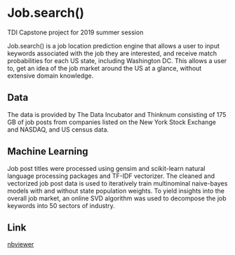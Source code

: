 # Job.search()
TDI Capstone project for 2019 summer session

Job.search() is a job location prediction engine that allows a user to input keywords associated with the job they are interested, and receive match probabilities for each US state, including Washington DC. This allows a user to, get an idea of the job market around the US at a glance, without extensive domain knowledge.

## Data

The data is provided by The Data Incubator and Thinknum consisting of 175 GB of job posts from companies listed on the New York Stock Exchange and NASDAQ, and US census data.

## Machine Learning

Job post titles were processed using gensim and scikit-learn natural language processing packages and TF-IDF vectorizer. The cleaned and vectorized job post data is used to iteratively train multinominal naive-bayes models with and without state population weights. To yield insights into the overall job market, an online SVD algorithm was used to decompose the job keywords into 50 sectors of industry.

## Link

[nbviewer](https://nbviewer.jupyter.org/github/gkchen/Capstone_Project/blob/master/explore_jobs.ipynb)